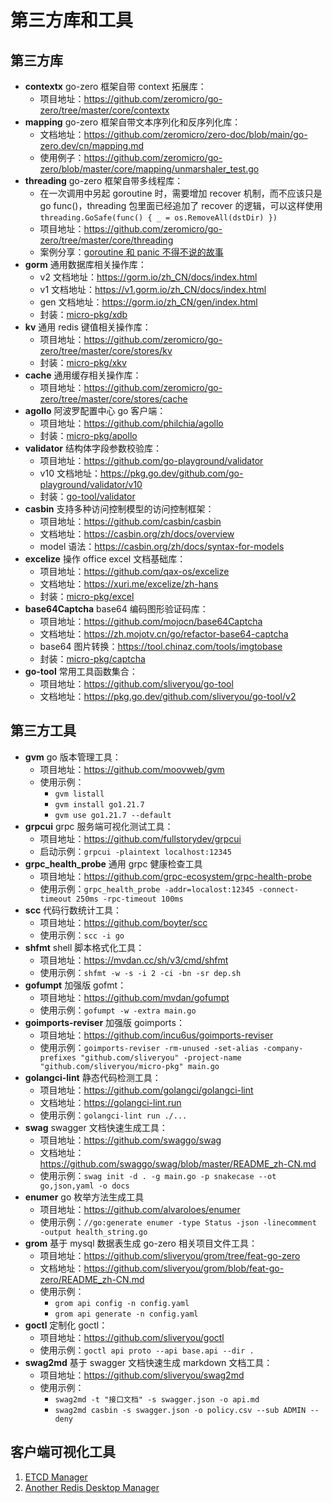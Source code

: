 # 第三方库和工具

## 第三方库

- **contextx** go-zero 框架自带 context 拓展库：
  - 项目地址：https://github.com/zeromicro/go-zero/tree/master/core/contextx
- **mapping** go-zero 框架自带文本序列化和反序列化库：
  - 文档地址：https://github.com/zeromicro/zero-doc/blob/main/go-zero.dev/cn/mapping.md
  - 使用例子：https://github.com/zeromicro/go-zero/blob/master/core/mapping/unmarshaler_test.go
- **threading** go-zero 框架自带多线程库：
  - 在一次调用中另起 goroutine 时，需要增加 recover 机制，而不应该只是 go func()，threading 包里面已经追加了 recover 的逻辑，可以这样使用 `threading.GoSafe(func() { _ = os.RemoveAll(dstDir) })`
  - 项目地址：https://github.com/zeromicro/go-zero/tree/master/core/threading
  - 案例分享：[goroutine 和 panic 不得不说的故事](https://blog.csdn.net/RA681t58CJxsgCkJ31/article/details/83005923)
- **gorm** 通用数据库相关操作库：
  - v2 文档地址：https://gorm.io/zh_CN/docs/index.html
  - v1 文档地址：https://v1.gorm.io/zh_CN/docs/index.html
  - gen 文档地址：https://gorm.io/zh_CN/gen/index.html
  - 封装：[micro-pkg/xdb](../xdb)
- **kv** 通用 redis 键值相关操作库：
  - 项目地址：https://github.com/zeromicro/go-zero/tree/master/core/stores/kv
  - 封装：[micro-pkg/xkv](../xkv)
- **cache** 通用缓存相关操作库：
  - 项目地址：https://github.com/zeromicro/go-zero/tree/master/core/stores/cache
- **agollo** 阿波罗配置中心 go 客户端：
  - 项目地址：https://github.com/philchia/agollo
  - 封装：[micro-pkg/apollo](../apollo)
- **validator** 结构体字段参数校验库：
  - 项目地址：https://github.com/go-playground/validator
  - v10 文档地址：https://pkg.go.dev/github.com/go-playground/validator/v10
  - 封装：[go-tool/validator](https://github.com/sliveryou/go-tool#validator)
- **casbin** 支持多种访问控制模型的访问控制框架：
  - 项目地址：https://github.com/casbin/casbin
  - 文档地址：https://casbin.org/zh/docs/overview
  - model 语法：https://casbin.org/zh/docs/syntax-for-models
- **excelize** 操作 office excel 文档基础库：
  - 项目地址：https://github.com/qax-os/excelize
  - 文档地址：https://xuri.me/excelize/zh-hans
  - 封装：[micro-pkg/excel](../excel)
- **base64Captcha** base64 编码图形验证码库：
  - 项目地址：https://github.com/mojocn/base64Captcha
  - 文档地址：https://zh.mojotv.cn/go/refactor-base64-captcha
  - base64 图片转换：https://tool.chinaz.com/tools/imgtobase
  - 封装：[micro-pkg/captcha](../captcha)
- **go-tool** 常用工具函数集合：
  - 项目地址：https://github.com/sliveryou/go-tool
  - 文档地址：https://pkg.go.dev/github.com/sliveryou/go-tool/v2

## 第三方工具

- **gvm** go 版本管理工具：
  - 项目地址：https://github.com/moovweb/gvm
  - 使用示例：
    - `gvm listall` 
    - `gvm install go1.21.7` 
    - `gvm use go1.21.7 --default`
- **grpcui** grpc 服务端可视化测试工具：
  - 项目地址：https://github.com/fullstorydev/grpcui
  - 启动示例：`grpcui -plaintext localhost:12345`
- **grpc_health_probe** 通用 grpc 健康检查工具
  - 项目地址：https://github.com/grpc-ecosystem/grpc-health-probe
  - 使用示例：`grpc_health_probe -addr=localost:12345 -connect-timeout 250ms -rpc-timeout 100ms`
- **scc** 代码行数统计工具：
  - 项目地址：https://github.com/boyter/scc
  - 使用示例：`scc -i go`
- **shfmt** shell 脚本格式化工具：
  - 项目地址：https://mvdan.cc/sh/v3/cmd/shfmt
  - 使用示例：`shfmt -w -s -i 2 -ci -bn -sr dep.sh`
- **gofumpt** 加强版 gofmt：
  - 项目地址：https://github.com/mvdan/gofumpt
  - 使用示例：`gofumpt -w -extra main.go`
- **goimports-reviser** 加强版 goimports：
  - 项目地址：https://github.com/incu6us/goimports-reviser
  - 使用示例：`goimports-reviser -rm-unused -set-alias -company-prefixes "github.com/sliveryou" -project-name "github.com/sliveryou/micro-pkg" main.go`
- **golangci-lint** 静态代码检测工具：
  - 项目地址：https://github.com/golangci/golangci-lint
  - 文档地址：https://golangci-lint.run
  - 使用示例：`golangci-lint run ./...`
- **swag** swagger 文档快速生成工具：
  - 项目地址：https://github.com/swaggo/swag
  - 文档地址：https://github.com/swaggo/swag/blob/master/README_zh-CN.md
  - 使用示例：`swag init -d . -g main.go -p snakecase --ot go,json,yaml -o docs`
- **enumer** go 枚举方法生成工具
  - 项目地址：https://github.com/alvaroloes/enumer
  - 使用示例：`//go:generate enumer -type Status -json -linecomment -output health_string.go`
- **grom** 基于 mysql 数据表生成 go-zero 相关项目文件工具：
  - 项目地址：https://github.com/sliveryou/grom/tree/feat-go-zero
  - 文档地址：https://github.com/sliveryou/grom/blob/feat-go-zero/README_zh-CN.md
  - 使用示例：
    - `grom api config -n config.yaml`
    - `grom api generate -n config.yaml`
- **goctl** 定制化 goctl：
  - 项目地址：https://github.com/sliveryou/goctl
  - 使用示例：`goctl api proto --api base.api --dir .`
- **swag2md** 基于 swagger 文档快速生成 markdown 文档工具：
  - 项目地址：https://github.com/sliveryou/swag2md
  - 使用示例：
    - `swag2md -t "接口文档" -s swagger.json -o api.md`
    - `swag2md casbin -s swagger.json -o policy.csv --sub ADMIN --deny`

## 客户端可视化工具

1. [ETCD Manager](https://github.com/gtamas/etcdmanager/releases)
2. [Another Redis Desktop Manager](https://github.com/qishibo/AnotherRedisDesktopManager/releases)
